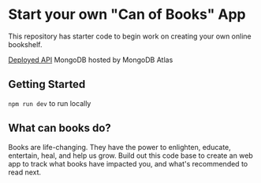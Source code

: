 # Start your own "Can of Books" App

This repository has starter code to begin work on creating your own online bookshelf.

[Deployed API](https://can-of-books-backend-b9fo.onrender.com/)
MongoDB hosted by MongoDB Atlas

## Getting Started 
`npm run dev` to run locally

## What can books do?

Books are life-changing. They have the power to enlighten, educate, entertain, heal, and help us grow. Build out this code base to create an web app to track what books have impacted you, and what's recommended to read next.


